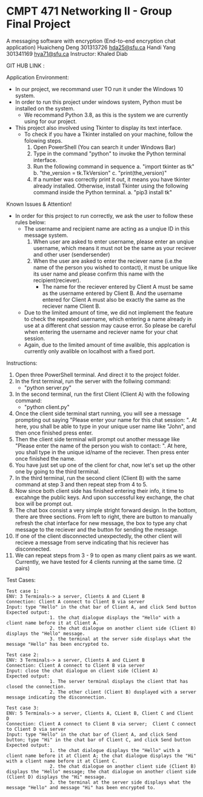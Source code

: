 # CMPT 471 Networking II - Group Final Project 
A messaging software with encryption
(End-to-end encryption chat application)
Huaicheng Deng 301313726 hda25@sfu.ca 
Handi Yang 301341169 hya71@sfu.ca 
Instructor: Khaled Diab

GIT HUB LINK :

Application Environment:
- In our project, we recommand user TO run it under the Windows 10 system.
- In order to run this project under windows system, Python must be installed on the system.
    - We recommand Python 3.8, as this is the system we are currently using for our project.
- This project also involved using Tkinter to display its text interface.
    - To check if you have a Tkinter installed on your machine, follow the folowing steps.
        1. Open PowerShell (You can search it under Windows Bar)
        2. Type in the command "python" to invoke the Python terminal interface.
        3. Run the following command in sequence
            a.  "import tkinter as tk"
            b.  "the_version = tk.TkVersion"
            c.  "print(the_version)"
        4. If a  number was correctly print it out, it means you have tkinter already installed. Otherwise, install Tkinter using the following command inside the Python terminal.
            a.  "pip3 install tk"

Known Issues & Attention!
- In order for this project to run correctly, we ask the user to follow these rules below:
    - The username and recipient name are acting as a unqiue ID in this message system.
        1. When user are asked  to enter username, please enter an unqiue username, which means it must not be the same as your reciever and other user (sendersender)
        2. When the user are asked to enter the reciever name (i.e.the name of the person you wished to contact), it must be unique like its user name and please confirm this name with the recipient(reciever). 
            - The name for the reciever entered by Client A must be same as the username entered by Client B. And the username entered for Client A must also be exactly the same as the reciever name Client B.
    - Due to the limited amount of time, we did not implement the feature to check the repeated username, which entering a name already in use at a different chat session may cause error. So please be careful when entering the username and reciever name for your chat session.
    - Again, due to the limited amount of time avalible, this applcation is currently only avalible on localhost with a fixed port.

Instructions:
1.  Open three PowerShell terminal. And direct it to the project folder.
2.  In the first terminal, run the server with the follwing command:
    - "python server.py"
3.  In the second terminal, run the first Client (Client A) with the following command:
    - "python client.py"
4.  Once the client side terminal start running, you will see a message prompting out saying "Please enter your name for this chat session: ". 
    At here, you shall be able to type in your unique user name like "John", and then once finished press enter.
5.  Then the client side terminal will prompt out another message like "Please enter the name of the person you wish to contact: ".
    At here, you shall type in the unique id/name of the reciever. Then press enter once finished the name.
6.  You have just set up one of the client for chat, now let's set up the other one by going to the third terminal.
7.  In the third terminal, run the second client (Client B) with the same command at step 3 and then repeat step from  4 to 5.
8.  Now since both client side has finished entering their info, it time to excahnge the public keys. And upon successful key exchange, the chat box will be prompt out.
9.  The chat box consist a very simple stright forward design. In the bottom, there are three sections. 
    From left to right, there are button to manually refresh the chat interface for new message, the box to type any chat message to the reciever and the button for sending the message.
10. If one of the client disconnected unexpectedly, the other client will recieve a message from serve indicating that his reciever has disconnected.
11. We can repeat steps from 3 - 9 to open as many client pairs as we want. Currently, we have tested for 4 clients running at the same time. (2 pairs)

Test Cases:

    Test case 1:
    ENV: 3 Terminals-> a server, Clients A and CLient B
    Connection: Client A connect to Client B via server
    Input: type "Hello" in the chat bar of Client A, and click Send button
    Expected output: 
                    1. the chat dialogue displays the "Hello" with a client name before it at Client A.
                    2. the chat dialogue on another client side (Client B) displays the "Hello" message.
                    3. the terminal at the server side displays what the message "Hello" has been encrypted to.

    Test case 2:
    ENV: 3 Terminals-> a server, Clients A and CLient B
    Connection: Client A connect to Client B via server
    Input: close the chat dialogue on client side (Client A)
    Expected output: 
                    1. The server terminal displays the client that has closed the connection.
                    2. The other client (Client B) dusplayed with a server message indicating the disconnection.
    
    Test case 3:
    ENV: 5 Terminals-> a server, Clients A, CLient B, Client C and Client D
    Connection: Client A connect to Client B via server;  Client C connect to Client D via server
    Input: type "Hello" in the chat bar of Client A, and click Send button; type "Hi" in the chat bar of Client C, and click Send button
    Expected output: 
                    1. the chat dialogue displays the "Hello" with a client name before it at Client A; the chat dialogue displays the "Hi" with a client name before it at Client C.
                    2. the chat dialogue on another client side (Client B) displays the "Hello" message; the chat dialogue on another client side (Client D) displays the "Hi" message.
                    3. the terminal at the server side displays what the message "Hello" and message "Hi" has been encrypted to.




